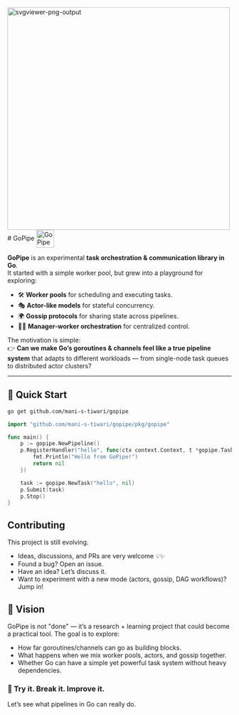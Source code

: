 <img width="500" height="500" alt="svgviewer-png-output" src="https://github.com/user-attachments/assets/438fa7da-3fcd-490a-8531-f1b6fe8d85a2" />
# GoPipe <img src="https://github.com/user-attachments/assets/72f56a0b-389a-46be-98f9-ebed4b7e4eb7" alt="GoPipe Logo" width="40" height="40" style="vertical-align: middle;"/>


**GoPipe** is an experimental **task orchestration & communication library in Go**.  
It started with a simple worker pool, but grew into a playground for exploring:

- 🛠 **Worker pools** for scheduling and executing tasks.  
- 🎭 **Actor-like models** for stateful concurrency.  
- 🌍 **Gossip protocols** for sharing state across pipelines.  
- 👩‍✈️ **Manager-worker orchestration** for centralized control.  

The motivation is simple:  
👉 **Can we make Go’s goroutines & channels feel like a true pipeline system** that adapts to different workloads — from single-node task queues to distributed actor clusters?

---

## 🚀 Quick Start

```bash
go get github.com/mani-s-tiwari/gopipe
```

```go
import "github.com/mani-s-tiwari/gopipe/pkg/gopipe"

func main() {
    p := gopipe.NewPipeline()
    p.RegisterHandler("hello", func(ctx context.Context, t *gopipe.Task) error {
        fmt.Println("Hello from GoPipe!")
        return nil
    })

    task := gopipe.NewTask("hello", nil)
    p.Submit(task)
    p.Stop()
}

```

## Contributing

This project is still evolving.
- Ideas, discussions, and PRs are very welcome 💡✨
- Found a bug? Open an issue.
- Have an idea? Let’s discuss it.
- Want to experiment with a new mode (actors, gossip, DAG workflows)? Jump in!

## 📌 Vision

GoPipe is not "done" — it’s a research + learning project that could become a practical tool.
The goal is to explore:
- How far goroutines/channels can go as building blocks.
- What happens when we mix worker pools, actors, and gossip together.
- Whether Go can have a simple yet powerful task system without heavy dependencies.

### 🚀 Try it. Break it. Improve it.
Let’s see what pipelines in Go can really do.
